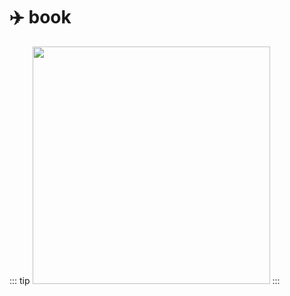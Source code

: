 # :airplane: book


::: tip 
<img src="https://web-static.4ce.cn/storage/bucket/v1/b728c1b6fada95ea09bb753345d2f14e.png" width="380"/>
:::